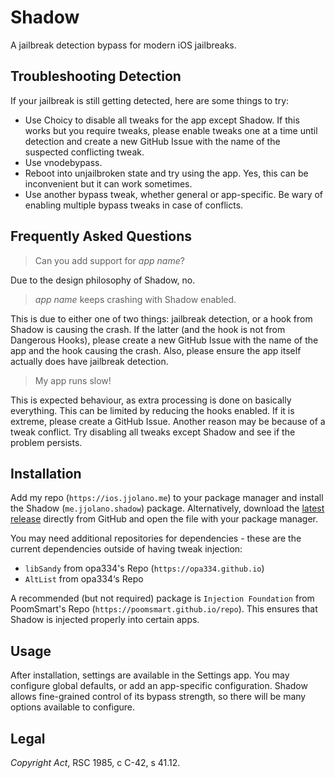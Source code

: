 # Shadow
A jailbreak detection bypass for modern iOS jailbreaks.

## Troubleshooting Detection
If your jailbreak is still getting detected, here are some things to try:
* Use Choicy to disable all tweaks for the app except Shadow. If this works but you require tweaks, please enable tweaks one at a time until detection and create a new GitHub Issue with the name of the suspected conflicting tweak.
* Use vnodebypass.
* Reboot into unjailbroken state and try using the app. Yes, this can be inconvenient but it can work sometimes.
* Use another bypass tweak, whether general or app-specific. Be wary of enabling multiple bypass tweaks in case of conflicts.

## Frequently Asked Questions
> Can you add support for *app name*?

Due to the design philosophy of Shadow, no.

> *app name* keeps crashing with Shadow enabled.

This is due to either one of two things: jailbreak detection, or a hook from Shadow is causing the crash. If the latter (and the hook is not from Dangerous Hooks), please create a new GitHub Issue with the name of the app and the hook causing the crash. Also, please ensure the app itself actually does have jailbreak detection.

> My app runs slow!

This is expected behaviour, as extra processing is done on basically everything. This can be limited by reducing the hooks enabled. If it is extreme, please create a GitHub Issue. Another reason may be because of a tweak conflict. Try disabling all tweaks except Shadow and see if the problem persists.

## Installation
Add my repo (`https://ios.jjolano.me`) to your package manager and install the Shadow (`me.jjolano.shadow`) package. Alternatively, download the [latest release](https://github.com/jjolano/shadow/releases) directly from GitHub and open the file with your package manager.

You may need additional repositories for dependencies - these are the current dependencies outside of having tweak injection:
* `libSandy` from opa334's Repo (`https://opa334.github.io`)
* `AltList` from opa334‘s Repo

A recommended (but not required) package is `Injection Foundation` from PoomSmart's Repo (`https://poomsmart.github.io/repo`). This ensures that Shadow is injected properly into certain apps.

## Usage
After installation, settings are available in the Settings app. You may configure global defaults, or add an app-specific configuration. Shadow allows fine-grained control of its bypass strength, so there will be many options available to configure.

## Legal
*Copyright Act*, RSC 1985, c C-42, s 41.12.
